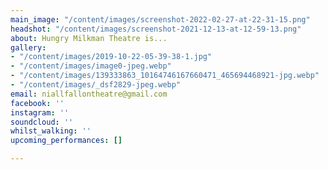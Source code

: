 ```yaml
---
main_image: "/content/images/screenshot-2022-02-27-at-22-31-15.png"
headshot: "/content/images/screenshot-2021-12-13-at-12-59-13.png"
about: Hungry Milkman Theatre is...
gallery:
- "/content/images/2019-10-22-05-39-38-1.jpg"
- "/content/images/image0-jpeg.webp"
- "/content/images/139333863_10164746167660471_465694468921-jpg.webp"
- "/content/images/_dsf2829-jpeg.webp"
email: niallfallontheatre@gmail.com
facebook: ''
instagram: ''
soundcloud: ''
whilst_walking: ''
upcoming_performances: []

---
```

